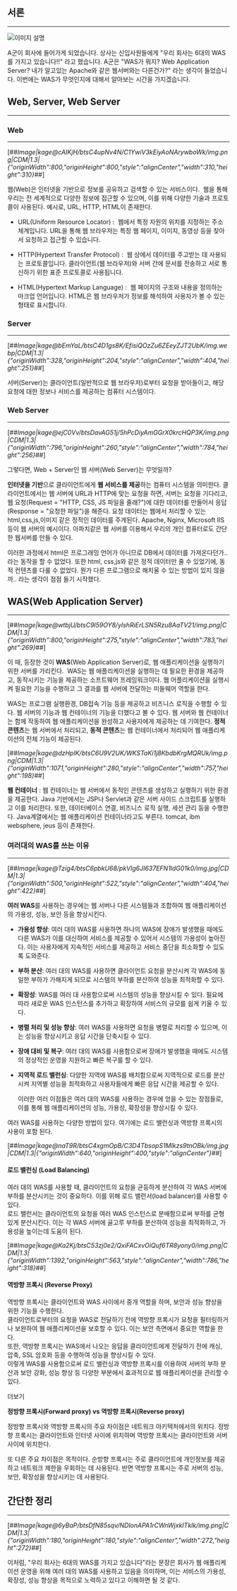 ## 서론

---

![이미지 설명](https://img1.daumcdn.net/thumb/R1280x0/?scode=mtistory2&fname=https%3A%2F%2Fblog.kakaocdn.net%2Fdn%2FbNqdUE%2FbtsC33FX57u%2FjKhe1jnIlPwZ7v4UPgpmN1%2Fimg.png)

A군이 회사에 들어가게 되었습니다. 상사는 신입사원들에게 "우리 회사는 6대의 WAS를 가지고 있습니다!!" 라고 했습니다. A군은 "WAS가 뭐지? Web Application Server? 내가 알고있는 Apache와 같은 웹서버와는 다른건가?" 라는 생각이 들었습니다. 이번에는 WAS가 무엇인지에 대해서 알아보는 시간을 가지겠습니다.

## Web, Server, Web Server

---

### Web

---

[##_Image|kage@cAIKjH/btsC4upNv4N/C1YwiV3kEiyAoNArywboWk/img.png|CDM|1.3|{"originWidth":800,"originHeight":800,"style":"alignCenter","width":310,"height":310}_##]

웹(Web)은 인터넷을 기반으로 정보를 공유하고 검색할 수 있는 서비스이다.  웹을 통해 우리는 전 세계적으로 다양한 정보에 접근할 수 있으며, 이를 위해 다양한 기술과 프로토콜이 사용된다. 예시로, URL, HTTP, HTML이 존재한다.

-   URL(Uniform Resource Locator) :  웹에서 특정 자원의 위치를 지정하는 주소 체계입니다. URL을 통해 웹 브라우저는 특정 웹 페이지, 이미지, 동영상 등을 찾아서 요청하고 접근할 수 있습니다.  
      
    
-   HTTP(Hypertext Transfer Protocol) :  웹 상에서 데이터를 주고받는 데 사용되는 프로토콜입니다. 클라이언트(웹 브라우저)와 서버 간에 문서를 전송하고 서로 통신하기 위한 표준 프로토콜로 사용됩니다.  
      
    
-   HTML(Hypertext Markup Language) :  웹 페이지의 구조와 내용을 정의하는 마크업 언어입니다. HTML은 웹 브라우저가 정보를 해석하여 사용자가 볼 수 있는 형태로 표시합니다.

### Server

---

[##_Image|kage@bEmYaL/btsC4D1gs8K/EfisiQOzZu6ZEeyZJT2UbK/img.webp|CDM|1.3|{"originWidth":328,"originHeight":204,"style":"alignCenter","width":404,"height":251}_##]

서버(Server)는 클라이언트(일반적으로 웹 브라우저)로부터 요청을 받아들이고, 해당 요청에 대한 정보나 서비스를 제공하는 컴퓨터 시스템이다.

### Web Server

---

[##_Image|kage@ejC0Vv/btsDavAG51j/5hPcDiyAmGGrX0krcHQP3K/img.png|CDM|1.3|{"originWidth":796,"originHeight":260,"style":"alignCenter","width":784,"height":256}_##]

그렇다면, Web + Server인 웹 서버(Web Server)는 무엇일까?

**인터넷을 기반**으로 클라이언트에게 **웹 서비스를 제공**하는 컴퓨터 시스템을 의미한다. 클라이언트에서는 웹 서버에 URL과 HTTP에 맞는 요청을 하면, 서버는 요청을 기다리고, 웹 요청(Request = "HTTP, CSS, JS 파일을 줄래?")에 대한 데이터를 만들어서 응답(Response = "요청한 파일")을 해준다. 요청 데이터는 웹에서 처리할 수 있는 html,css,js,이미지 같은 정적인 데이터를 주게된다. Apache, Nginx, Microsoft IIS 등이 웹 서버의 예시이다. 아파치같은 웹 서버를 이용해서 우리의 개인 컴퓨터로도 간단한 웹서버를 만들 수 있다.

이러한 과정에서 html은 프로그래밍 언어가 아니므로 DB에서 데이터를 가져온다던가..라는 동작을 할 수 없었다. 또한 html, css,js와 같은 정적 데이터만 줄 수 있었기에, 동적 컨텐츠를 다룰 수 없었다. 뭔가 다른 프로그램으로 해치울 수 있는 방법이 있지 않을까.. 라는 생각이 점점 들기 시작했다.

## WAS(Web Application Server)

---

[##_Image|kage@wtbjU/btsC9l59OY8/ylshRiErLSN5Rzu8AaTV21/img.png|CDM|1.3|{"originWidth":800,"originHeight":275,"style":"alignCenter","width":783,"height":269}_##]

이 때, 등장한 것이 **WAS**(Web Application Server)로, 웹 애플리케이션을 실행하기 위한 서버를 가리킨다.  WAS는 웹 애플리케이션을 실행하는 데 필요한 환경을 제공하고, 동작시키는 기능을 제공하는 소프트웨어 프레임워크이다. 웹 어플리케이션을 실행시켜 필요한 기능을 수행하고 그 결과를 웹 서버에 전달하는 미들웨어 역할을 한다. 

WAS는 프로그램 실행환경, DB접속 기능 등을 제공하고 비즈니스 로직을 수행할 수 있다. 웹 서버의 기능과 웹 컨테이너의 기능을 더했다고 볼 수 있다. 웹 서버와 웹 컨테이너는 함께 작동하여 웹 애플리케이션을 완성하고 사용자에게 제공하는 데 기여한다. **정적 콘텐츠**는 웹 서버에서 처리되고, **동적 콘텐츠**는 웹 컨테이너에서 처리되어 웹 애플리케이션의 전체 기능이 제공된다.

[##_Image|kage@dzHpIK/btsC6U9V2UK/WKSTaKi1j8KbdbKrgMQRUk/img.png|CDM|1.3|{"originWidth":1071,"originHeight":280,"style":"alignCenter","width":757,"height":198}_##]

**웹 컨테이너** : 웹 컨테이너는 웹 서버에서 동적인 콘텐츠를 생성하고 실행하기 위한 환경을 제공한다. Java 기반에서는 JSP나 Servlet과 같은 서버 사이드 스크립트를 실행하고 이를 처리한다. 또한, 데이터베이스 연결, 비즈니스 로직 실행, 세션 관리 등을 수행한다. Java계열에서는 웹 애플리케이션 컨테이너라고도 부른다. tomcat, ibm websphere, jeus 등이 존재한다. 

### 여러대의 WAS를 쓰는 이유

---

[##_Image|kage@Tzig4/btsC6pbkU68/pkVlg6JI637EFN1ldG01k0/img.jpg|CDM|1.3|{"originWidth":500,"originHeight":522,"style":"alignCenter","width":404,"height":422}_##]

**여러 WAS**를 사용하는 경우에는 웹 서버나 다른 시스템들과 조합하여 웹 애플리케이션의 가용성, 성능, 보안 등을 향상시킨다.

-   **가용성 향상**: 여러 대의 WAS를 사용하면 하나의 WAS에 장애가 발생했을 때에도 다른 WAS가 이를 대신하여 서비스를 제공할 수 있어서 시스템의 가용성이 높아진다. 이는 사용자에게 지속적인 서비스를 제공하고 서비스 중단을 최소화할 수 있도록 도와준다.
-   **부하 분산**: 여러 대의 WAS를 사용하면 클라이언트 요청을 분산시켜 각 WAS에 동일한 부하가 가해지게 되므로 시스템의 부하를 분산하여 성능을 최적화할 수 있다.
-   **확장성**: WAS를 여러 대 사용함으로써 시스템의 성능을 향상시킬 수 있다. 필요에 따라 새로운 WAS 인스턴스를 추가하고 확장하여 서비스의 규모를 쉽게 키울 수 있다.
-   **병렬 처리 및 성능 향상**: 여러 WAS를 사용하면 요청을 병렬로 처리할 수 있으며, 이는 성능을 향상시키고 응답 시간을 단축시킬 수 있다.
-   **장애 대비 및 복구**: 여러 대의 WAS를 사용함으로써 장애가 발생했을 때에도 시스템의 정상적인 운영을 지원하고 빠른 복구를 할 수 있다.
-   **지역적 로드 밸런싱**: 다양한 지역에 WAS를 배치함으로써 지역적으로 로드를 분산시켜 지역별 성능을 최적화하고 사용자들에게 빠른 응답 시간을 제공할 수 있다.  
      
    이러한 여러 이점들은 여러 대의 WAS를 사용하는 경우에 얻을 수 있는 장점들로, 이를 통해 웹 애플리케이션의 성능, 가용성, 확장성을 향상시킬 수 있다.

여러 WAS를 사용하는 다양한 방법이 있다. 여기에는 로드 밸런싱과 역방향 프록시의 사용이 포함 된다.

[##_Image|kage@naT9R/btsC4xgmOpB/C3D4TbsopS1MIkzs9tnOBk/img.jpg|CDM|1.3|{"originWidth":640,"originHeight":400,"style":"alignCenter"}_##]

#### 로드 밸런싱 (Load Balancing)

여러 대의 WAS를 사용할 때, 클라이언트의 요청을 균등하게 분산하여 각 WAS 서버에 부하를 분산시키는 것이 중요하다. 이를 위해 로드 밸런서(load balancer)를 사용할 수 있다.  
로드 밸런서는 클라이언트의 요청을 여러 WAS 인스턴스로 분배함으로써 부하를 균형 있게 분산시킨다. 이는 각 WAS 서버에 골고루 부하를 분산하여 성능을 최적화하고, 가용성을 높이는데 도움이 된다.

[##_Image|kage@Ka2Kj/btsC53zj0e2/QxiFACxvOiQuf6TR8yony0/img.png|CDM|1.3|{"originWidth":1392,"originHeight":563,"style":"alignCenter","width":786,"height":318}_##]

#### 역방향 프록시 (Reverse Proxy)

역방향 프록시는 클라이언트와 WAS 사이에서 중개 역할을 하며, 보안과 성능 향상을 위한 기능을 수행한다.  
클라이언트로부터의 요청을 WAS로 전달하기 전에 역방향 프록시가 요청을 필터링하거나 보완하여 웹 애플리케이션을 보호할 수 있다. 이는 보안 측면에서 중요한 역할을 한다.  
또한, 역방향 프록시는 WAS에서 나오는 응답을 클라이언트에게 전달하기 전에 캐싱, 압축, SSL 암호화 등을 수행하여 성능을 향상시킬 수 있다.  
이렇게 WAS를 사용함으로써 로드 밸런싱과 역방향 프록시를 이용하여 서버의 부하 분산과 보안 강화, 성능 향상 등 다양한 부분에서 효과적으로 웹 애플리케이션을 관리할 수 있다.

더보기

**정방향 프록시(Forward proxy) vs 역방향 프록시(Reverse proxy)**

정방향 프록시와 역방향 프록시의 주요 차이점은 네트워크 아키텍처에서의 위치다. 정방향 프록시는 클라이언트와 인터넷 사이에 위치하며 역방향 프록시는 클라이언트와 서버 사이에 위치한다.  
  
또 다른 주요 차이점은 목적이다. 순방향 프록시는 주로 클라이언트에 개인정보를 제공하고 네트워크 제한을 우회하는 데 사용된다. 반면 역방향 프록시는 주로 서버의 성능, 보안, 확장성을 향상시키는 데 사용된다.

## 간단한 정리

---

[##_Image|kage@6yBaP/btsDfN85sqv/NDlonAPA1rCWnWjxkITklk/img.png|CDM|1.3|{"originWidth":180,"originHeight":180,"style":"alignCenter","width":272,"height":272}_##]

이처럼, "우리 회사는 6대의 WAS를 가지고 있습니다"라는 문장은 회사가 웹 애플리케이션 운영을 위해 여러 대의 WAS를 사용하고 있음을 의미하며, 이는 서비스의 가용성, 확장성, 성능 향상을 목적으로 노력하고 있다고 이해하면 될 것 같다.

